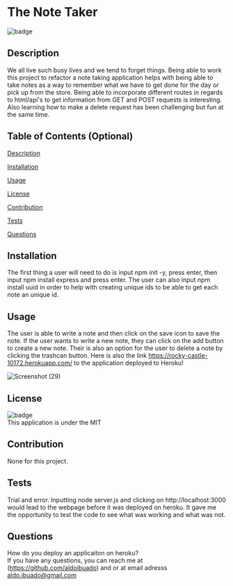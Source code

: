 # The Note Taker
  
  ![badge](https://img.shields.io/badge/license-MIT-brightgreen)

  ## Description 
  We all live such busy lives and we tend to forget things. Being able to work this project to refactor a note taking application helps with being able to take notes as a way to remember what we have to get done for the day or pick up from the store. Being able to incorporate different routes in regards to html/api's to get information from GET and POST requests is interesting. Also learning how to make a delete request has been challenging but fun at the same time.

  ## Table of Contents (Optional)
  [Description](#description)

  [Installation](#installation)

  [Usage](#usage)

  [License](#license)

  [Contribution](#contribution)

  [Tests](#tests)

  [Questions](#questions)

  ## Installation
  The first thing a user will need to do is input npm init -y, press enter, then input npm install express and press enter. The user can also input npm install uuid in order to help with creating unique ids to be able to get each note an unique id.

  ## Usage
  The user is able to write a note and then click on the save icon to save the note. If the user wants to write a new note, they can click on the add button to create a new note. Their is also an option for the user to delete a note by clicking the trashcan button.
  Here is also the link https://rocky-castle-10172.herokuapp.com/ to the application deployed to Heroku!

  ![Screenshot (29)](https://user-images.githubusercontent.com/109316738/205528712-2e40181e-9805-4426-94de-a2df3eb917ec.png)

  ## License
  ![badge](https://img.shields.io/badge/license-MIT-brightgreen) <br/>
  This application is under the MIT

  ## Contribution
  None for this project.

  ## Tests
  Trial and error. Inputting node server.js and clicking on http://localhost:3000 would lead to the webpage before it was deployed on heroku. It gave me the opportunity to test the code to see what was working and what was not.

  ## Questions
  How do you deploy an applicaiton on heroku?
  <br/>
  If you have any questions, you can reach me at (https://github.com/aldoibuado) and or at email adresss aldo.ibuado@gmail.com <br/>